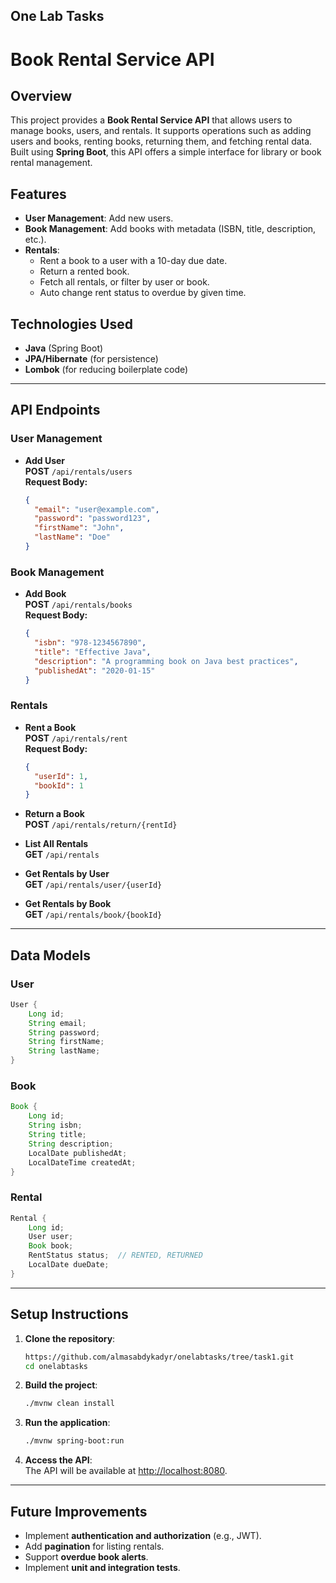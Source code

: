 ## One Lab Tasks

# Book Rental Service API

## Overview
This project provides a **Book Rental Service API** that allows users to manage books, users, and rentals. It supports operations such as adding users and books, renting books, returning them, and fetching rental data. Built using **Spring Boot**, this API offers a simple interface for library or book rental management.

## Features
- **User Management**: Add new users.
- **Book Management**: Add books with metadata (ISBN, title, description, etc.).
- **Rentals**:
    - Rent a book to a user with a 10-day due date.
    - Return a rented book.
    - Fetch all rentals, or filter by user or book.
    - Auto change rent status to overdue by given time.
## Technologies Used
- **Java** (Spring Boot)
- **JPA/Hibernate** (for persistence)
- **Lombok** (for reducing boilerplate code)

---

## API Endpoints

### **User Management**
- **Add User**  
  **POST** `/api/rentals/users`  
  **Request Body:**
  ```json
  {
    "email": "user@example.com",
    "password": "password123",
    "firstName": "John",
    "lastName": "Doe"
  }
  ```

### **Book Management**
- **Add Book**  
  **POST** `/api/rentals/books`  
  **Request Body:**
  ```json
  {
    "isbn": "978-1234567890",
    "title": "Effective Java",
    "description": "A programming book on Java best practices",
    "publishedAt": "2020-01-15"
  }
  ```

### **Rentals**
- **Rent a Book**  
  **POST** `/api/rentals/rent`  
  **Request Body:**
  ```json
  {
    "userId": 1,
    "bookId": 1
  }
  ```

- **Return a Book**  
  **POST** `/api/rentals/return/{rentId}`

- **List All Rentals**  
  **GET** `/api/rentals`

- **Get Rentals by User**  
  **GET** `/api/rentals/user/{userId}`

- **Get Rentals by Book**  
  **GET** `/api/rentals/book/{bookId}`

---

## Data Models

### **User**
```java
User {
    Long id;
    String email;
    String password;
    String firstName;
    String lastName;
}
```

### **Book**
```java
Book {
    Long id;
    String isbn;
    String title;
    String description;
    LocalDate publishedAt;
    LocalDateTime createdAt;
}
```

### **Rental**
```java
Rental {
    Long id;
    User user;
    Book book;
    RentStatus status;  // RENTED, RETURNED
    LocalDate dueDate;
}
```

---

## Setup Instructions

1. **Clone the repository**:
   ```bash
   https://github.com/almasabdykadyr/onelabtasks/tree/task1.git
   cd onelabtasks
   ```

2. **Build the project**:
   ```bash
   ./mvnw clean install
   ```

3. **Run the application**:
   ```bash
   ./mvnw spring-boot:run
   ```

4. **Access the API**:  
   The API will be available at [http://localhost:8080](http://localhost:8080).

---

## Future Improvements
- Implement **authentication and authorization** (e.g., JWT).
- Add **pagination** for listing rentals.
- Support **overdue book alerts**.
- Implement **unit and integration tests**.